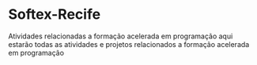 # Softex-Recife
Atividades relacionadas a formação acelerada em programação
aqui estarão todas as atividades e projetos relacionados a formação acelerada em programação
